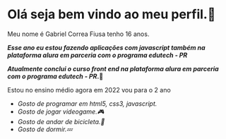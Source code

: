 <h1><strong>Olá seja bem vindo ao meu perfil.🤚 </strong></h1>

<p>Meu nome é Gabriel Correa Fiusa tenho 16 anos.</p>
<p><em><strong>Esse ano eu estou fazendo aplicações com javascript também na plataforma alura em parceria com o programa edutech - PR</strong></em></p>
<strong><em>Atualmente conclui o curso front end na plataforma alura em parceria com o programa edutech - PR</em>.🙌</strong></p>
<p>Estou no ensino médio agora em 2022 vou para o 2 ano</p>
 <ul>
       <li><em>Gosto de programar em html5, css3, javascript.</li></em>
       <li><em>Gosto de jogar videogame.🎮<em></li>
       <li><em>Gosto de andar de bicicleta.🚴</em></li>
       <li><em>Gosto de dormir.💤<em></li>
</ul>
